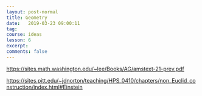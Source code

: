 ```yaml
---
layout: post-normal
title: Geometry
date:   2019-03-23 09:00:11
tag:
course: ideas
lesson: 6
excerpt:
comments: false
---
```




https://sites.math.washington.edu/~lee/Books/AG/amstext-21-prev.pdf


https://sites.pitt.edu/~jdnorton/teaching/HPS_0410/chapters/non_Euclid_construction/index.html#Einstein